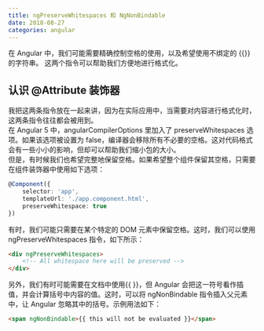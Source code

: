 ```yaml
---
title: ngPreserveWhitespaces 和 NgNonBindable        
date: 2018-08-27
categories: angular
---
```

在 Angular 中，我们可能需要精确控制空格的使用，以及希望使用不绑定的 {{}} 的字符串。
这两个指令可以帮助我们方便地进行格式化。
<!-- more -->

## 认识 @Attribute 装饰器

我把这两条指令放在一起来讲，因为在实际应用中，当需要对内容进行格式化时，这两条指令往往都会被用到。   
在 Angular 5 中，angularCompilerOptions 里加入了 preserveWhitespaces 选项。如果该选项被设置为 false，编译器会移除所有不必要的空格。这对代码格式会有一些小小的影响，但却可以帮助我们缩小包的大小。   
但是，有时候我们也希望完整地保留空格。如果希望整个组件保留其空格，只需要在组件装饰器中使用如下选项：   

```typescript
@Component({
    selector: 'app',
    templateUrl: './app.component.html',
    preserveWhitespace: true
})
```

有时，我们可能只需要在某个特定的 DOM 元素中保留空格。这时，我们可以使用 ngPreserveWhitespaces 指令，如下所示：
```html
<div ngPreserveWhitespaces>
    <!-- All whitespace here will be preserved -->
</div>
```
另外，我们有时可能需要在文档中使用{{ }}，但 Angular 会把这一符号看作插值，并会计算括号中内容的值。这时，可以将 ngNonBindable 指令插入父元素中，让 Angular 忽略其中的括号。示例用法如下：   
```html
<span ngNonBindable>{{ this will not be evaluated }}</span>
```
